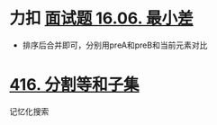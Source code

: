 # 力扣 [面试题 16.06. 最小差](https://leetcode.cn/problems/smallest-difference-lcci/)
- 排序后合并即可，分别用preA和preB和当前元素对比
# [416. 分割等和子集](https://leetcode.cn/problems/partition-equal-subset-sum/)
记忆化搜索

